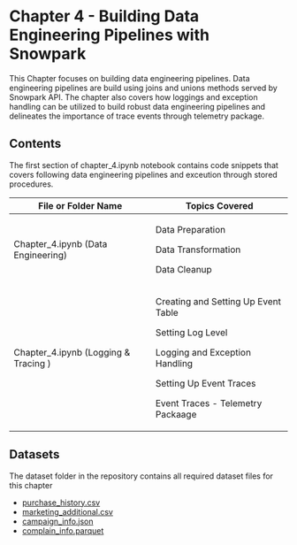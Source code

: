 # Chapter 4 - Building Data Engineering Pipelines with Snowpark

This Chapter focuses on building data engineering pipelines. Data engineering pipelines are build using joins and unions methods served by Snowpark API. The chapter also covers how loggings and exception handling can be utilized to build robust data engineering pipelines and delineates the importance of trace events through telemetry package.

## Contents

The first section of chapter_4.ipynb notebook contains code snippets that covers following data engineering pipelines and exceution through stored procedures.

| File or Folder Name         |  Topics Covered                   |
| ----------------------------|  -------------------------------- |
| Chapter_4.ipynb (Data Engineering)   |<p>Data Preparation </p><p>Data Transformation</p><p> Data Cleanup </p> 
| Chapter_4.ipynb (Logging & Tracing )|  <p> Creating and Setting Up Event Table </p> <p> Setting Log Level </p>  <p> Logging and Exception Handling </p>  <p> Setting Up Event Traces </p> <p> Event Traces - Telemetry Packaage </p>|

## Datasets

The dataset folder in the repository contains all required dataset files for this chapter

* [purchase_history.csv](../datasets/purchase_history.csv)
* [marketing_additional.csv](../datasets/marketing_additional.csv)
* [campaign_info.json](../datasets/campaign_info.json)
* [complain_info.parquet](../datasets/complain_info.parquet)



